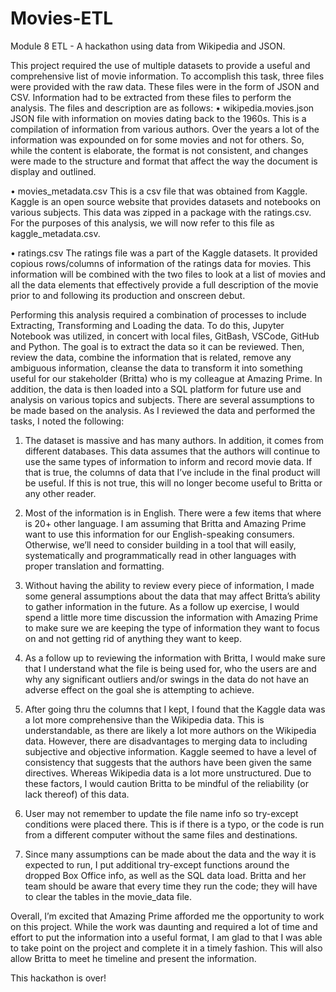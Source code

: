 # Movies-ETL
Module 8 ETL - A hackathon using data from Wikipedia and JSON.

This project required the use of multiple datasets to provide a useful and comprehensive list of movie information. To accomplish this task, three files were provided with the raw data. These files were in the form of JSON and CSV. Information had to be extracted from these files to perform the analysis. The files and description are as follows:
•	wikipedia.movies.json	
JSON file with information on movies dating back to the 1960s. This is a compilation of information from various authors. Over the years a lot of the information was expounded on for some movies and not for others. So, while the content is elaborate, the format is not consistent, and changes were made to the structure and format that affect the way the document is display and outlined. 

•	movies_metadata.csv
This is a csv file that was obtained from Kaggle. Kaggle is an open source website that provides datasets and notebooks on various subjects. This data was zipped in a package with the ratings.csv. For the purposes of this analysis, we will now refer to this file as kaggle_metadata.csv.

•	ratings.csv
The ratings file was a part of the Kaggle datasets. It provided copious rows/columns of information of the ratings data for movies. This information will be combined with the two files to look at a list of movies and all the data elements that effectively provide a full description of the movie prior to and following its production and onscreen debut. 

Performing this analysis required a combination of processes to include Extracting, Transforming and Loading the data. To do this, Jupyter Notebook was utilized, in concert with local files, GitBash, VSCode, GitHub and Python. The goal is to extract the data so it can be reviewed. Then, review the data, combine the information that is related, remove any ambiguous information, cleanse the data to transform it into something useful for our stakeholder (Britta) who is my colleague at Amazing Prime. In addition, the data is then loaded into a SQL platform for future use and analysis on various topics and subjects. 
There are several assumptions to be made based on the analysis. As I reviewed the data and performed the tasks, I noted the following:
1.	The dataset is massive and has many authors. In addition, it comes from different databases. This data assumes that the authors will continue to use the same types of information to inform and record movie data. If that is true, the columns of data that I’ve include in the final product will be useful. If this is not true, this will no longer become useful to Britta or any other reader. 

2.	Most of the information is in English. There were a few items that where is 20+ other language. I am assuming that Britta and Amazing Prime want to use this information for our English-speaking consumers. Otherwise, we’ll need to consider building in a tool that will easily, systematically and programmatically read in other languages with proper translation and formatting. 

3.	Without having the ability to review every piece of information, I made some general assumptions about the data that may affect Britta’s ability to gather information in the future. As a follow up exercise, I would spend a little more time discussion the information with Amazing Prime to make sure we are keeping the type of information they want to focus on and not getting rid of anything they want to keep. 


4.	As a follow up to reviewing the information with Britta, I would make sure that I understand what the file is being used for, who the users are and why any significant outliers and/or swings in the data do not have an adverse effect on the goal she is attempting to achieve.

5.	After going thru the columns that I kept, I found that the Kaggle data was a lot more comprehensive than the Wikipedia data. This is understandable, as there are likely a lot more authors on the Wikipedia data. However, there are disadvantages to merging data to including subjective and objective information. Kaggle seemed to have a level of consistency that suggests that the authors have been given the same directives. Whereas Wikipedia data is a lot more unstructured. Due to these factors, I would caution Britta to be mindful of the reliability (or lack thereof) of this data. 

6.	User may not remember to update the file name info so try-except conditions were placed there. This is if there is a typo, or the code is run from a different computer without the same files and destinations. 

7.	Since many assumptions can be made about the data and the way it is expected to run, I put additional try-except functions around the dropped Box Office info, as well as the SQL data load. Britta and her team should be aware that every time they run the code; they will have to clear the tables in the movie_data file. 

Overall, I’m excited that Amazing Prime afforded me the opportunity to work on this project. While the work was daunting and required a lot of time and effort to put the information into a useful format, I am glad to that I was able to take point on the project and complete it in a timely fashion. This will also allow Britta to meet he timeline and present the information.

 This hackathon is over!
